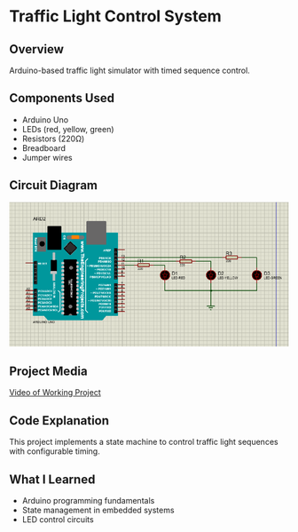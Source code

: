 
# Traffic Light Control System

## Overview
Arduino-based traffic light simulator with timed sequence control.

## Components Used
- Arduino Uno
- LEDs (red, yellow, green)
- Resistors (220Ω)
- Breadboard
- Jumper wires

## Circuit Diagram
![Circuit Diagram - Proteus Simulation](Media/circuit-diagram.png)

## Project Media
[Video of Working Project](https://drive.google.com/file/d/1JWm2L4IJGw7lL7AngL84dj5aizoNo5hC/view?usp=sharing)

## Code Explanation
This project implements a state machine to control traffic light sequences with configurable timing.

## What I Learned
- Arduino programming fundamentals
- State management in embedded systems
- LED control circuits
